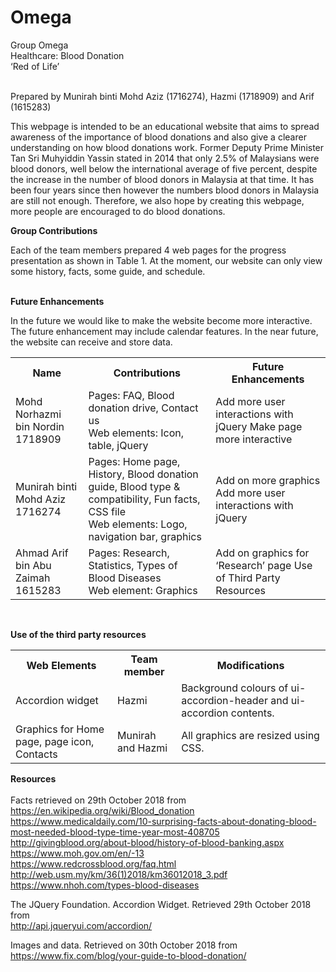 # Omega
Group Omega<br>
Healthcare: Blood Donation<br>
‘Red of Life’<br><br>

Prepared by Munirah binti Mohd Aziz (1716274), Hazmi (1718909) and Arif (1615283)<br>

<p>This webpage is intended to be an educational website that aims to spread awareness of the importance of blood donations and also give a clearer understanding on how blood donations work. Former Deputy Prime Minister Tan Sri Muhyiddin Yassin stated in 2014 that only 2.5% of Malaysians were blood donors, well below the international average of five percent, despite the increase in the number of blood donors in Malaysia at that time. It has been four years since then however the numbers blood donors in Malaysia are still not enough. Therefore, we also hope by creating this webpage, more people are encouraged to do blood donations. </p>

<b>Group Contributions</b><br>
<p>Each of the team members prepared 4 web pages for the progress presentation as shown in Table 1. At the moment, our website can only view some history, facts, some guide, and schedule.</p> <br>
<b>Future Enhancements</b> <br>
<p>In the future we would like to make the website become more interactive. The future enhancement may include calendar features. In the near future, the website can receive and store data.</p>

<table> <tr> <th>Name</th> <th>Contributions</th> <th>Future Enhancements</th> </tr> 
 <tr> <td>Mohd Norhazmi bin Nordin 1718909</td> <td>Pages: FAQ, Blood donation drive, Contact us <br>
Web elements: Icon, table, jQuery</td> <td>Add more user interactions with jQuery
Make page more interactive</td> </tr> 
 <tr> <td>Munirah binti Mohd Aziz 1716274</td> <td>Pages: Home page, History, Blood donation guide, Blood type & compatibility, Fun facts, CSS file <br>
Web elements: Logo, navigation bar, graphics</td> <td>Add on more graphics
Add more user interactions with jQuery</td> </tr> 
  <tr> <td>Ahmad Arif bin Abu Zaimah 1615283</td> <td>Pages: Research, Statistics, Types of Blood Diseases <br>
Web element: Graphics</td> <td>Add on graphics for ‘Research’ page
Use of Third Party Resources</td> </tr>
</table> <br>

<b>Use of the third party resources</b>
<table> <tr> <th>Web Elements</th> <th>Team member</th> <th>Modifications</th> </tr>
  <tr> <td>Accordion widget</td> <td>Hazmi</td> <td>Background colours of ui-accordion-header
and ui-accordion contents.</td> </tr>
  <tr> <td>Graphics for Home page, page icon, Contacts</td> <td>Munirah and Hazmi</td> <td>All graphics are resized using CSS.</td> </tr>
 </table> 
 
<b>Resources</b><br><br>
Facts retrieved on 29th October 2018 from <br>
https://en.wikipedia.org/wiki/Blood_donation <br>
https://www.medicaldaily.com/10-surprising-facts-about-donating-blood-most-needed-blood-type-time-year-most-408705 <br>
http://givingblood.org/about-blood/history-of-blood-banking.aspx <br>
https://www.moh.gov.om/en/-13 <br>
https://www.redcrossblood.org/faq.html <br>
http://web.usm.my/km/36(1)2018/km36012018_3.pdf <br>
https://www.nhoh.com/types-blood-diseases <br>

The JQuery Foundation. Accordion Widget. Retrieved 29th October 2018 from <br>
http://api.jqueryui.com/accordion/ 

Images and data. Retrieved on 30th October 2018 from <br>
https://www.fix.com/blog/your-guide-to-blood-donation/
